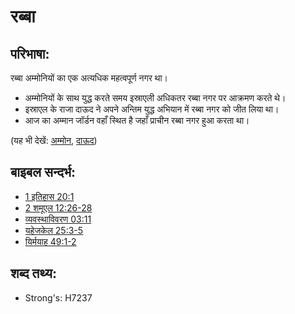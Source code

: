 # रब्बा #

## परिभाषा: ##

रब्बा अम्मोनियों का एक अत्यधिक महत्वपूर्ण नगर था।

* अम्मोनियों के साथ युद्ध करते समय इस्राएली अधिकतर रब्बा नगर पर आक्रमण करते थे।
* इस्राएल के राजा दाऊद ने अपने अन्तिम युद्ध अभियान में रब्बा नगर को जीत लिया था।
* आज का अम्मान जॉर्डन वहाँ स्थित है जहाँ प्राचीन रब्बा नगर हुआ करता था।

(यह भी देखें: [अम्मोन](../names/ammon.md), [दाऊद](../names/david.md))

## बाइबल सन्दर्भ: ##

* [1 इतिहास 20:1](rc://en/tn/help/1ch/20/01)
* [2 शमूएल 12:26-28](rc://en/tn/help/2sa/12/26)
* [व्यवस्थाविवरण 03:11](rc://en/tn/help/deu/03/11)
* [यहेजकेल 25:3-5](rc://en/tn/help/ezk/25/03)
* [यिर्मयाह 49:1-2](rc://en/tn/help/jer/49/01)

## शब्द तथ्य: ##

* Strong's: H7237
